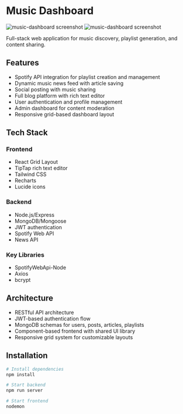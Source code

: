 # Music Dashboard

![music-dashboard screenshot](https://i.imgur.com/KPvvfDP.png)
![music-dashboard screenshot](https://i.imgur.com/GHWeGWx.png)

Full-stack web application for music discovery, playlist generation, and content sharing.

## Features
- Spotify API integration for playlist creation and management
- Dynamic music news feed with article saving
- Social posting with music sharing
- Full blog platform with rich text editor
- User authentication and profile management
- Admin dashboard for content moderation
- Responsive grid-based dashboard layout

## Tech Stack
### Frontend
- React Grid Layout
- TipTap rich text editor
- Tailwind CSS
- Recharts
- Lucide icons

### Backend
- Node.js/Express
- MongoDB/Mongoose
- JWT authentication
- Spotify Web API
- News API

### Key Libraries
- SpotifyWebApi-Node
- Axios
- bcrypt

## Architecture
- RESTful API architecture
- JWT-based authentication flow
- MongoDB schemas for users, posts, articles, playlists
- Component-based frontend with shared UI library
- Responsive grid system for customizable layouts

## Installation
```bash
# Install dependencies
npm install

# Start backend
npm run server

# Start frontend
nodemon
